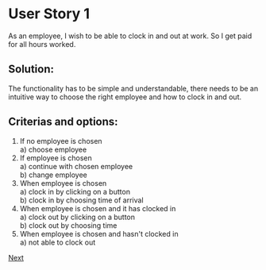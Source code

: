 # User Story 1

As an employee, I wish to be able to clock in and out at work. So I get paid for all hours worked.

## Solution:

The functionality has to be simple and understandable, there needs to be an intuitive way to choose the right employee and how to clock in and out.

## Criterias and options: 

1. If no employee is chosen  
	a) choose employee  
2. If employee is chosen  
	a) continue with chosen employee  
	b) change employee  
2. When employee is chosen  
	a) clock in by clicking on a button  
	b) clock in by choosing time of arrival  
3. When employee is chosen and it has clocked in  
	a) clock out by clicking on a button   
	b) clock out by choosing time   
4. When employee is chosen and hasn't clocked in  
	a) not able to clock out  

[Next](./userstory2.md)